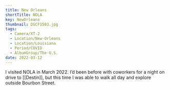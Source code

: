 ```yaml
---
title: New Orleans
shortTitle: NOLA
key: NewOrleans
thumbnail: DSCF1503.jpg
tags:
  - Camera/XT-2
  - Location/New-Orleans
  - Location/Louisiana
  - Period/COVID
  - AlbumGroup/The-U.S.
date: 2022-03-12
---
```

I visited NOLA in March 2022. I’d been before with coworkers for a night on drive to [[Destin]], but this time I was able to walk all day and explore outside Bourbon Street.
